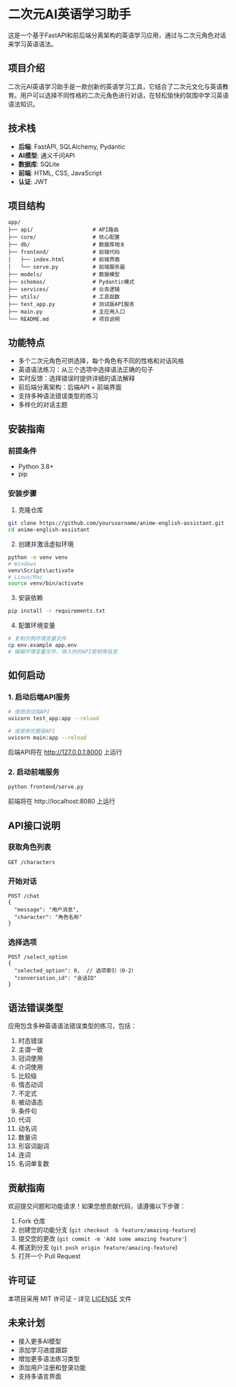 # 二次元AI英语学习助手

这是一个基于FastAPI和前后端分离架构的英语学习应用，通过与二次元角色对话来学习英语语法。

## 项目介绍

二次元AI英语学习助手是一款创新的英语学习工具，它结合了二次元文化与英语教育。用户可以选择不同性格的二次元角色进行对话，在轻松愉快的氛围中学习英语语法知识。

## 技术栈

- **后端**: FastAPI, SQLAlchemy, Pydantic
- **AI模型**: 通义千问API
- **数据库**: SQLite
- **前端**: HTML, CSS, JavaScript
- **认证**: JWT

## 项目结构

```
app/
├── api/                   # API路由
├── core/                  # 核心配置
├── db/                    # 数据库相关
├── frontend/              # 前端代码
│   ├── index.html         # 前端界面
│   └── serve.py           # 前端服务器
├── models/                # 数据模型
├── schemas/               # Pydantic模式
├── services/              # 业务逻辑
├── utils/                 # 工具函数
├── test_app.py            # 测试版API服务
├── main.py                # 主应用入口
└── README.md              # 项目说明
```

## 功能特点

- 多个二次元角色可供选择，每个角色有不同的性格和对话风格
- 英语语法练习：从三个选项中选择语法正确的句子
- 实时反馈：选择错误时提供详细的语法解释
- 前后端分离架构：后端API + 前端界面
- 支持多种语法错误类型的练习
- 多样化的对话主题

## 安装指南

### 前提条件

- Python 3.8+
- pip

### 安装步骤

1. 克隆仓库
```bash
git clone https://github.com/yourusername/anime-english-assistant.git
cd anime-english-assistant
```

2. 创建并激活虚拟环境
```bash
python -m venv venv
# Windows
venv\Scripts\activate
# Linux/Mac
source venv/bin/activate
```

3. 安装依赖
```bash
pip install -r requirements.txt
```

4. 配置环境变量
```bash
# 复制示例环境变量文件
cp env.example app.env
# 编辑环境变量文件，填入你的API密钥等信息
```

## 如何启动

### 1. 启动后端API服务

```bash
# 使用测试版API
uvicorn test_app:app --reload

# 或使用完整版API
uvicorn main:app --reload
```

后端API将在 http://127.0.0.1:8000 上运行

### 2. 启动前端服务

```bash
python frontend/serve.py
```

前端将在 http://localhost:8080 上运行

## API接口说明

### 获取角色列表

```
GET /characters
```

### 开始对话

```
POST /chat
{
  "message": "用户消息",
  "character": "角色名称"
}
```

### 选择选项

```
POST /select_option
{
  "selected_option": 0,  // 选项索引（0-2）
  "conversation_id": "会话ID"
}
```

## 语法错误类型

应用包含多种英语语法错误类型的练习，包括：

1. 时态错误
2. 主谓一致
3. 冠词使用
4. 介词使用
5. 比较级
6. 情态动词
7. 不定式
8. 被动语态
9. 条件句
10. 代词
11. 动名词
12. 数量词
13. 形容词副词
14. 连词
15. 名词单复数

## 贡献指南

欢迎提交问题和功能请求！如果您想贡献代码，请遵循以下步骤：

1. Fork 仓库
2. 创建您的功能分支 (`git checkout -b feature/amazing-feature`)
3. 提交您的更改 (`git commit -m 'Add some amazing feature'`)
4. 推送到分支 (`git push origin feature/amazing-feature`)
5. 打开一个 Pull Request

## 许可证

本项目采用 MIT 许可证 - 详见 [LICENSE](LICENSE) 文件

## 未来计划

- 接入更多AI模型
- 添加学习进度跟踪
- 增加更多语法练习类型
- 添加用户注册和登录功能
- 支持多语言界面 